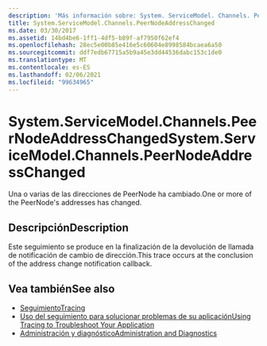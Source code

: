 ```yaml
---
description: 'Más información sobre: System. ServiceModel. Channels. PeerNodeAddressChanged'
title: System.ServiceModel.Channels.PeerNodeAddressChanged
ms.date: 03/30/2017
ms.assetid: 14bd4be6-1ff1-4df5-b89f-af7950f62ef4
ms.openlocfilehash: 28ec5e00b85e416e5c60604e8998584bcaea6a50
ms.sourcegitcommit: ddf7edb67715a5b9a45e3dd44536dabc153c1de0
ms.translationtype: MT
ms.contentlocale: es-ES
ms.lasthandoff: 02/06/2021
ms.locfileid: "99634965"
---
```

# <a name="systemservicemodelchannelspeernodeaddresschanged"></a><span data-ttu-id="bdb3a-103">System.ServiceModel.Channels.PeerNodeAddressChanged</span><span class="sxs-lookup"><span data-stu-id="bdb3a-103">System.ServiceModel.Channels.PeerNodeAddressChanged</span></span>

<span data-ttu-id="bdb3a-104">Una o varias de las direcciones de PeerNode ha cambiado.</span><span class="sxs-lookup"><span data-stu-id="bdb3a-104">One or more of the PeerNode's addresses has changed.</span></span>  
  
## <a name="description"></a><span data-ttu-id="bdb3a-105">Descripción</span><span class="sxs-lookup"><span data-stu-id="bdb3a-105">Description</span></span>  

 <span data-ttu-id="bdb3a-106">Este seguimiento se produce en la finalización de la devolución de llamada de notificación de cambio de dirección.</span><span class="sxs-lookup"><span data-stu-id="bdb3a-106">This trace occurs at the conclusion of the address change notification callback.</span></span>  
  
## <a name="see-also"></a><span data-ttu-id="bdb3a-107">Vea también</span><span class="sxs-lookup"><span data-stu-id="bdb3a-107">See also</span></span>

- [<span data-ttu-id="bdb3a-108">Seguimiento</span><span class="sxs-lookup"><span data-stu-id="bdb3a-108">Tracing</span></span>](index.md)
- [<span data-ttu-id="bdb3a-109">Uso del seguimiento para solucionar problemas de su aplicación</span><span class="sxs-lookup"><span data-stu-id="bdb3a-109">Using Tracing to Troubleshoot Your Application</span></span>](using-tracing-to-troubleshoot-your-application.md)
- [<span data-ttu-id="bdb3a-110">Administración y diagnóstico</span><span class="sxs-lookup"><span data-stu-id="bdb3a-110">Administration and Diagnostics</span></span>](../index.md)

